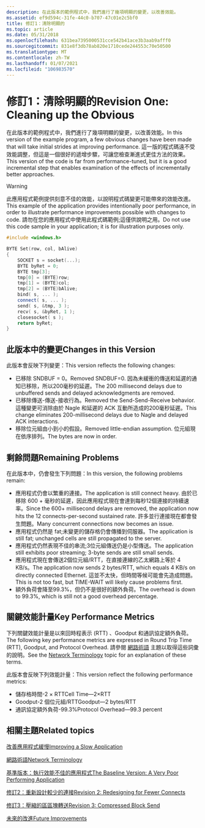 ```yaml
---
description: 在此版本的範例程式中，我們進行了幾項明顯的變更，以改善效能。
ms.assetid: ef9d594c-31fe-44c0-b707-47c01e2c5bf0
title: 修訂1：清除明顯的
ms.topic: article
ms.date: 05/31/2018
ms.openlocfilehash: 631bea7395000531cce542b41ace3b3aab9afff0
ms.sourcegitcommit: 831e8f3db78ab820e1710cede244553c70e50500
ms.translationtype: MT
ms.contentlocale: zh-TW
ms.lasthandoff: 01/07/2021
ms.locfileid: "106983570"
---
```

# <a name="revision-one-cleaning-up-the-obvious"></a><span data-ttu-id="c9fe3-103">修訂1：清除明顯的</span><span class="sxs-lookup"><span data-stu-id="c9fe3-103">Revision One: Cleaning up the Obvious</span></span>

<span data-ttu-id="c9fe3-104">在此版本的範例程式中，我們進行了幾項明顯的變更，以改善效能。</span><span class="sxs-lookup"><span data-stu-id="c9fe3-104">In this version of the example program, a few obvious changes have been made that will take initial strides at improving performance.</span></span> <span data-ttu-id="c9fe3-105">這一版的程式碼遠不受效能調整，但這是一個很好的遞增步驟，可讓您檢查漸進式更佳方法的效果。</span><span class="sxs-lookup"><span data-stu-id="c9fe3-105">This version of the code is far from performance-tuned, but it is a good incremental step that enables examination of the effects of incrementally better approaches.</span></span>

> [!WARNING]
> <span data-ttu-id="c9fe3-106">此應用程式範例提供刻意不佳的效能，以說明程式碼變更可能帶來的效能改進。</span><span class="sxs-lookup"><span data-stu-id="c9fe3-106">This example of the application provides intentionally poor performance, in order to illustrate performance improvements possible with changes to code.</span></span> <span data-ttu-id="c9fe3-107">請勿在您的應用程式中使用此程式碼範例;這僅供說明之用。</span><span class="sxs-lookup"><span data-stu-id="c9fe3-107">Do not use this code sample in your application; it is for illustration purposes only.</span></span>

 


```C++
#include <windows.h>

BYTE Set(row, col, bAlive)
{
    SOCKET s = socket(...);
    BYTE byRet = 0;
    BYTE tmp[3];
    tmp[0] = (BYTE)row;
    tmp[1] = (BYTE)col;
    tmp[2] = (BYTE)bAlive;
    bind( s, ... );
    connect( s, ... );
    send( s, &tmp, 3 );
    recv( s, &byRet, 1 );
    closesocket( s );
    return byRet;
}
```



## <a name="changes-in-this-version"></a><span data-ttu-id="c9fe3-108">此版本中的變更</span><span class="sxs-lookup"><span data-stu-id="c9fe3-108">Changes in this Version</span></span>

<span data-ttu-id="c9fe3-109">此版本會反映下列變更：</span><span class="sxs-lookup"><span data-stu-id="c9fe3-109">This version reflects the following changes:</span></span>

-   <span data-ttu-id="c9fe3-110">已移除 SNDBUF = 0。</span><span class="sxs-lookup"><span data-stu-id="c9fe3-110">Removed SNDBUF=0.</span></span> <span data-ttu-id="c9fe3-111">因為未緩衝的傳送和延遲的通知已移除，所以200毫秒的延遲。</span><span class="sxs-lookup"><span data-stu-id="c9fe3-111">The 200 millisecond delays due to unbuffered sends and delayed acknowledgments are removed.</span></span>
-   <span data-ttu-id="c9fe3-112">已移除傳送-傳送-接收行為。</span><span class="sxs-lookup"><span data-stu-id="c9fe3-112">Removed the Send-Send-Receive behavior.</span></span> <span data-ttu-id="c9fe3-113">這種變更可消除由於 Nagle 和延遲的 ACK 互動所造成的200毫秒延遲。</span><span class="sxs-lookup"><span data-stu-id="c9fe3-113">This change eliminates 200-millisecond delays due to Nagle and delayed ACK interactions.</span></span>
-   <span data-ttu-id="c9fe3-114">移除位元組由小到小的假設。</span><span class="sxs-lookup"><span data-stu-id="c9fe3-114">Removed little-endian assumption.</span></span> <span data-ttu-id="c9fe3-115">位元組現在依序排列。</span><span class="sxs-lookup"><span data-stu-id="c9fe3-115">The bytes are now in order.</span></span>

## <a name="remaining-problems"></a><span data-ttu-id="c9fe3-116">剩餘問題</span><span class="sxs-lookup"><span data-stu-id="c9fe3-116">Remaining Problems</span></span>

<span data-ttu-id="c9fe3-117">在此版本中，仍會發生下列問題：</span><span class="sxs-lookup"><span data-stu-id="c9fe3-117">In this version, the following problems remain:</span></span>

-   <span data-ttu-id="c9fe3-118">應用程式仍會以繁重的連接。</span><span class="sxs-lookup"><span data-stu-id="c9fe3-118">The application is still connect heavy.</span></span> <span data-ttu-id="c9fe3-119">由於已移除 600 + 毫秒的延遲，因此應用程式現在會達到每秒12個連接的持續速率。</span><span class="sxs-lookup"><span data-stu-id="c9fe3-119">Since the 600+ millisecond delays are removed, the application now hits the 12 connects-per-second sustained rate.</span></span> <span data-ttu-id="c9fe3-120">許多並行連接現在都會發生問題。</span><span class="sxs-lookup"><span data-stu-id="c9fe3-120">Many concurrent connections now becomes an issue.</span></span>
-   <span data-ttu-id="c9fe3-121">應用程式仍然是 fat;未變更的儲存格仍會傳播到伺服器。</span><span class="sxs-lookup"><span data-stu-id="c9fe3-121">The application is still fat; unchanged cells are still propagated to the server.</span></span>
-   <span data-ttu-id="c9fe3-122">應用程式仍然表現不佳的串流;3位元組傳送仍是小型傳送。</span><span class="sxs-lookup"><span data-stu-id="c9fe3-122">The application still exhibits poor streaming; 3-byte sends are still small sends.</span></span>
-   <span data-ttu-id="c9fe3-123">應用程式現在會傳送2個位元組/RTT，在直接連線的乙太網路上等於 4 KB/s。</span><span class="sxs-lookup"><span data-stu-id="c9fe3-123">The application now sends 2 bytes/RTT, which equals 4 KB/s on directly connected Ethernet.</span></span> <span data-ttu-id="c9fe3-124">這並不太快，但時間等候可能會先造成問題。</span><span class="sxs-lookup"><span data-stu-id="c9fe3-124">This is not too fast, but TIME-WAIT will likely cause problems first.</span></span>
-   <span data-ttu-id="c9fe3-125">額外負荷會降至99.3%，但仍不是很好的額外負荷。</span><span class="sxs-lookup"><span data-stu-id="c9fe3-125">The overhead is down to 99.3%, which is still not a good overhead percentage.</span></span>

## <a name="key-performance-metrics"></a><span data-ttu-id="c9fe3-126">關鍵效能計量</span><span class="sxs-lookup"><span data-stu-id="c9fe3-126">Key Performance Metrics</span></span>

<span data-ttu-id="c9fe3-127">下列關鍵效能計量是以來回時程表示 (RTT) 、Goodput 和通訊協定額外負荷。</span><span class="sxs-lookup"><span data-stu-id="c9fe3-127">The following key performance metrics are expressed in Round Trip Time (RTT), Goodput, and Protocol Overhead.</span></span> <span data-ttu-id="c9fe3-128">請參閱 [網路術語](network-terminology-2.md) 主題以取得這些詞彙的說明。</span><span class="sxs-lookup"><span data-stu-id="c9fe3-128">See the [Network Terminology](network-terminology-2.md) topic for an explanation of these terms.</span></span>

<span data-ttu-id="c9fe3-129">此版本會反映下列效能計量：</span><span class="sxs-lookup"><span data-stu-id="c9fe3-129">This version reflect the following performance metrics:</span></span>

-   <span data-ttu-id="c9fe3-130">儲存格時間-2 × RTT</span><span class="sxs-lookup"><span data-stu-id="c9fe3-130">Cell Time—2×RTT</span></span>
-   <span data-ttu-id="c9fe3-131">Goodput-2 個位元組/RTT</span><span class="sxs-lookup"><span data-stu-id="c9fe3-131">Goodput—2 bytes/RTT</span></span>
-   <span data-ttu-id="c9fe3-132">通訊協定額外負荷-99.3%</span><span class="sxs-lookup"><span data-stu-id="c9fe3-132">Protocol Overhead—99.3 percent</span></span>

## <a name="related-topics"></a><span data-ttu-id="c9fe3-133">相關主題</span><span class="sxs-lookup"><span data-stu-id="c9fe3-133">Related topics</span></span>

<dl> <dt>

[<span data-ttu-id="c9fe3-134">改善應用程式緩慢</span><span class="sxs-lookup"><span data-stu-id="c9fe3-134">Improving a Slow Application</span></span>](improving-a-slow-application-2.md)
</dt> <dt>

[<span data-ttu-id="c9fe3-135">網路術語</span><span class="sxs-lookup"><span data-stu-id="c9fe3-135">Network Terminology</span></span>](network-terminology-2.md)
</dt> <dt>

[<span data-ttu-id="c9fe3-136">基準版本：執行效能不佳的應用程式</span><span class="sxs-lookup"><span data-stu-id="c9fe3-136">The Baseline Version: A Very Poor Performing Application</span></span>](the-baseline-version-a-very-poor-performing-application-2.md)
</dt> <dt>

[<span data-ttu-id="c9fe3-137">修訂2：重新設計較少的連接</span><span class="sxs-lookup"><span data-stu-id="c9fe3-137">Revision 2: Redesigning for Fewer Connects</span></span>](revision-2-redesigning-for-fewer-connects-2.md)
</dt> <dt>

[<span data-ttu-id="c9fe3-138">修訂3：壓縮的區區塊轉送</span><span class="sxs-lookup"><span data-stu-id="c9fe3-138">Revision 3: Compressed Block Send</span></span>](revision-3-compressed-block-send-2.md)
</dt> <dt>

[<span data-ttu-id="c9fe3-139">未來的改進</span><span class="sxs-lookup"><span data-stu-id="c9fe3-139">Future Improvements</span></span>](future-improvements-2.md)
</dt> </dl>

 

 



